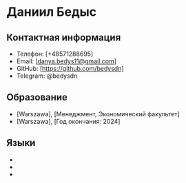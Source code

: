 # Даниил Бедыс

## Контактная информация
- Телефон: [+48571288695]
- Email: [danya.bedys11@gmail.com]
- GitHub: [https://github.com/bedysdn]
- Telegram: @bedysdn

## Образование
- [Warszawa], [Менеджмент, Экономический факультет]
- [Warszawa], [Год окончания: 2024]


## Языки
- [Польский]: [B2]
- [Немецкий]: [A2]
- [Английский]: [A1]